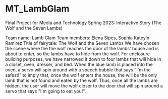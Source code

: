 # MT_LambGlam
Final Project for Media and Technology Spring 2023: Interactive Story (The Wolf and the Seven Lambs)

Team name: Lamb Glam
Team members: Elena Sipes, Sophia Kateyln Ramirez
Title of fairytale: The Wolf and the Seven Lambs 
We have chosen the scene where the the wolf reaches the door of the lambs' house and is about to enter, so the lambs have to hide from the wolf. For enclosure building purposes, we have narrowed it down to four lambs that will hide in a closet, oven, dresser, and bed. When the blue lamb is placed into the oven, a servo will spin around with a speech bubble that says "I'm the safest!" to imply that, once the wolf enters the house, the will be the only lamb that is not found and eaten by the wolf. Thus, once all the lambs are hidden, the user will move the wolf closer to the door that will spin around a servo that says "I'm going to eat you!".

